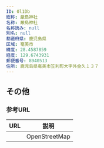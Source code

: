 ```yaml
---
ID: 0l1Db
総称: 厳島神社
名称: 厳島神社
名称読み: null
別名: null
都道府県: 鹿児島県
区域: 奄美市
緯度: 28.4587859
経度: 129.6743931
郵便番号: 8940513
住所: 鹿児島県奄美市笠利町大字外金久１３７
---
```


## その他

### 参考URL

| URL | 説明          |
| --- | ------------- |
|     | OpenStreetMap |
